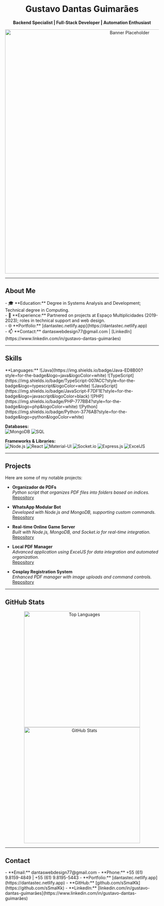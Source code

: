 <h1 align="center">Gustavo Dantas Guimarães</h1>
<p align="center">
  <b>Backend Specialist | Full-Stack Developer | Automation Enthusiast</b>
</p>

<p align="center">
  <img src="https://via.placeholder.com/800x300?text=Gustavo+Dantas+Guimar%C3%A3es" alt="Banner Placeholder" width="800px">
</p>

---

<h2>About Me</h2>
- 🎓 **Education:** Degree in Systems Analysis and Development; Technical degree in Computing.  </br>
- 💼 **Experience:** Partnered on projects at Espaço Multiplicidades (2019-2023); roles in technical support and web design.    </br>
- 🌐 **Portfolio:** [dantastec.netlify.app](https://dantastec.netlify.app)    </br>
- 📫 **Contact:** dantaswebdesign77@gmail.com | [LinkedIn](https://www.linkedin.com/in/gustavo-dantas-guimarães)    </br>

---

<h2>Skills</h2>
**Languages:**  
![Java](https://img.shields.io/badge/Java-ED8B00?style=for-the-badge&logo=java&logoColor=white)
![TypeScript](https://img.shields.io/badge/TypeScript-007ACC?style=for-the-badge&logo=typescript&logoColor=white)
![JavaScript](https://img.shields.io/badge/JavaScript-F7DF1E?style=for-the-badge&logo=javascript&logoColor=black)
![PHP](https://img.shields.io/badge/PHP-777BB4?style=for-the-badge&logo=php&logoColor=white)
![Python](https://img.shields.io/badge/Python-3776AB?style=for-the-badge&logo=python&logoColor=white)

**Databases:**  
![MongoDB](https://img.shields.io/badge/MongoDB-4EA94B?style=for-the-badge&logo=mongodb&logoColor=white)
![SQL](https://img.shields.io/badge/SQL-4479A1?style=for-the-badge&logo=postgresql&logoColor=white)

**Frameworks & Libraries:**  
![Node.js](https://img.shields.io/badge/Node.js-43853D?style=for-the-badge&logo=node.js&logoColor=white)
![React](https://img.shields.io/badge/React-20232A?style=for-the-badge&logo=react&logoColor=61DAFB)
![Material-UI](https://img.shields.io/badge/Material--UI-0081CB?style=for-the-badge&logo=material-ui&logoColor=white)
![Socket.io](https://img.shields.io/badge/Socket.io-010101?style=for-the-badge&logo=socket.io&logoColor=white)
![Express.js](https://img.shields.io/badge/Express.js-404D59?style=for-the-badge)
![ExcelJS](https://img.shields.io/badge/ExcelJS-217346?style=for-the-badge&logo=microsoft-excel&logoColor=white)

---

<h2>Projects</h2>
Here are some of my notable projects:

- **Organizador de PDFs**  
  *Python script that organizes PDF files into folders based on indices.*  
  [Repository](https://github.com/sSmalKk/organizador-pdfs)

- **WhatsApp Modular Bot**  
  *Developed with Node.js and MongoDB, supporting custom commands.*  
  [Repository](https://github.com/sSmalKk/whatsapp-modular-bot)

- **Real-time Online Game Server**  
  *Built with Node.js, MongoDB, and Socket.io for real-time integration.*  
  [Repository](https://github.com/sSmalKk/online-game-server)

- **Local PDF Manager**  
  *Advanced application using ExcelJS for data integration and automated organization.*  
  [Repository](https://github.com/sSmalKk/local-pdf-manager)

- **Cosplay Registration System**  
  *Enhanced PDF manager with image uploads and command controls.*  
  [Repository](https://github.com/sSmalKk/cosplay-registration-system)

---

<h2>GitHub Stats</h2>
<p align="center">
  <img width="380px" src="https://github-readme-stats.vercel.app/api/top-langs/?username=sSmalKk&layout=compact&theme=radical" alt="Top Languages">
  <img width="380px" src="https://github-readme-stats.vercel.app/api?username=sSmalKk&show_icons=true&theme=radical" alt="GitHub Stats">
</p>

---

<h2>Contact</h2>
- **Email:** dantaswebdesign77@gmail.com  
- **Phone:** +55 (61) 9.8159-4849 | +55 (61) 9.8195-5443  
- **Portfolio:** [dantastec.netlify.app](https://dantastec.netlify.app)  
- **GitHub:** [github.com/sSmalKk](https://github.com/sSmalKk)  
- **LinkedIn:** [linkedin.com/in/gustavo-dantas-guimarães](https://www.linkedin.com/in/gustavo-dantas-guimarães)  
